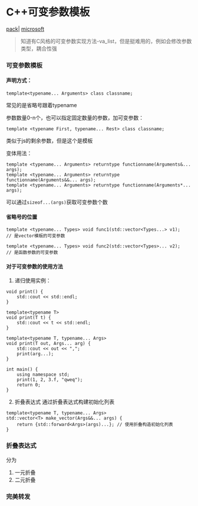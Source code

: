 # C++可变参数模板

[pack](https://en.cppreference.com/w/cpp/language/pack)|
[microsoft](https://learn.microsoft.com/zh-cn/cpp/cpp/ellipses-and-variadic-templates?view=msvc-170)

> 知道有C风格的可变参数实现方法-va_list，但是挺难用的，例如会修改参数类型，耦合性强

### 可变参数模板


#### 声明方式：
```
template<typename... Arguments> class classname;
```
常见的是省略号跟着typename

参数数量0-n个，也可以指定固定数量的参数，加可变参数：
```
template <typename First, typename... Rest> class classname;
```
类似于js的剩余参数，但是这个是模板

变体用法：
```
template <typename... Arguments> returntype functionname(Arguments&... args);
template <typename... Arguments> returntype functionname(Arguments&&... args);
template <typename... Arguments> returntype functionname(Arguments*... args);
```

可以通过``sizeof...(args)``获取可变参数个数


#### 省略号的位置

```
template <typename... Types> void func1(std::vector<Types...> v1);
// 是vector模板的可变参数

template <typename... Types> void func2(std::vector<Types>... v2);
// 是函数参数的可变参数
```


#### 对于可变参数的使用方法

1. 递归使用实例：
```
void print() {
	std::cout << std::endl;
}

template<typename T>
void print(T t) {
	std::cout << t << std::endl;
}

template<typename T, typename... Args>
void print(T out, Args... arg) {
	std::cout << out << ",";
	print(arg...);
}

int main() {
	using namespace std;
	print(1, 2, 3.f, "qweq");
	return 0;
}
```

2. 折叠表达式
通过折叠表达式构建初始化列表
```
template<typename T, typename... Args>
std::vector<T> make_vector(Args&&... args) {
    return {std::forward<Args>(args)...}; // 使用折叠构造初始化列表
}
```

### 折叠表达式

分为
1. 一元折叠
2. 二元折叠


### 完美转发


